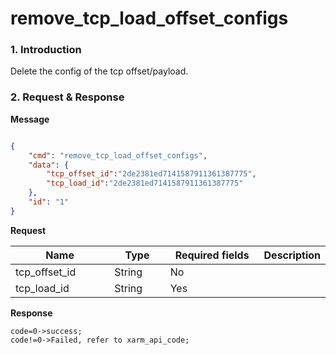 # remove\_tcp\_load\_offset\_configs

### 1. Introduction

Delete the config of the tcp offset/payload.

### 2. Request & Response

**Message**
```json

{
    "cmd": "remove_tcp_load_offset_configs",
    "data": {
        "tcp_offset_id":"2de2381ed7141587911361387775",
        "tcp_load_id":"2de2381ed7141587911361387775"
    },
    "id": "1"
}
```

**Request**
<table data-full-width="true"><thead><tr><th width="151">Name</th><th width="79">Type</th><th width="146">Required fields</th><th>Description</th></tr></thead><tbody><tr><td>tcp_offset_id</td><td>String</td><td>No</td><td></td></tr><tr><td>tcp_load_id</td><td>String</td><td>Yes</td><td></td></tr></tbody></table>


**Response**
```
code=0->success;
code!=0->Failed, refer to xarm_api_code;
```

